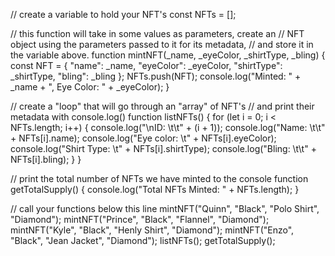 // create a variable to hold your NFT's
const NFTs = [];

// this function will take in some values as parameters, create an
// NFT object using the parameters passed to it for its metadata, 
// and store it in the variable above.
function mintNFT(_name, _eyeColor, _shirtType, _bling) {
    const NFT = {
        "name": _name,
        "eyeColor": _eyeColor,
        "shirtType": _shirtType,
        "bling": _bling
    };
    NFTs.push(NFT);
    console.log("Minted: " + _name + ", Eye Color: " + _eyeColor);
}

// create a "loop" that will go through an "array" of NFT's
// and print their metadata with console.log()
function listNFTs() {
    for (let i = 0; i < NFTs.length; i++) {
        console.log("\nID: \t\t" + (i + 1));
        console.log("Name: \t\t" + NFTs[i].name);
        console.log("Eye color: \t" + NFTs[i].eyeColor);
        console.log("Shirt Type: \t" + NFTs[i].shirtType);
        console.log("Bling: \t\t" + NFTs[i].bling);
    }
}

// print the total number of NFTs we have minted to the console
function getTotalSupply() {
    console.log("Total NFTs Minted: " + NFTs.length);
}

// call your functions below this line
mintNFT("Quinn", "Black", "Polo Shirt", "Diamond");
mintNFT("Prince", "Black", "Flannel", "Diamond");
mintNFT("Kyle", "Black", "Henly Shirt", "Diamond");
mintNFT("Enzo", "Black", "Jean Jacket", "Diamond");
listNFTs();
getTotalSupply();
